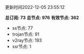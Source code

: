 更新时间2022-12-05 23:55:12

**总订阅: 73**
**总节点: 976**
**有效节点: 362**
- ss节点: 77
- trojan节点: 91
- v2ray节点: 193
- ssr节点: 1
